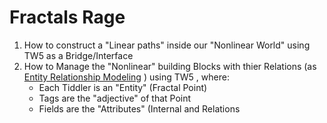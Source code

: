 # Fractals Rage

1. How to construct a "Linear paths" inside our "Nonlinear World" using TW5 as a Bridge/Interface
3. How to Manage the "Nonlinear" building Blocks with thier Relations (as [Entity Relationship Modeling](https://www.sciencedirect.com/topics/computer-science/relationship-modeling) ) using TW5 , where:
    * Each Tiddler is an "Entity" (Fractal Point)
    * Tags are the "adjective" of that Point
    * Fields are the "Attributes" (Internal and Relations 

